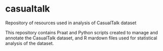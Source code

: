 # casualtalk
Repository of resources used in analysis of CasualTalk dataset

This repository contains Praat and Python scripts created to manage and annotate the CasualTalk dataset, and R mardown files used for statistical analysis of the dataset.
